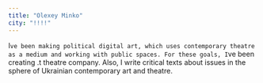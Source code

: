 ```yaml
---
title: "Olexey Minko"
city: "!!!!"
---
```


I`ve been making political digital art, which uses contemporary theatre as a medium and working with public spaces. For these goals, I`ve been creating .t theatre company. Also, I write critical texts about issues in the sphere of Ukrainian contemporary art and theatre.
